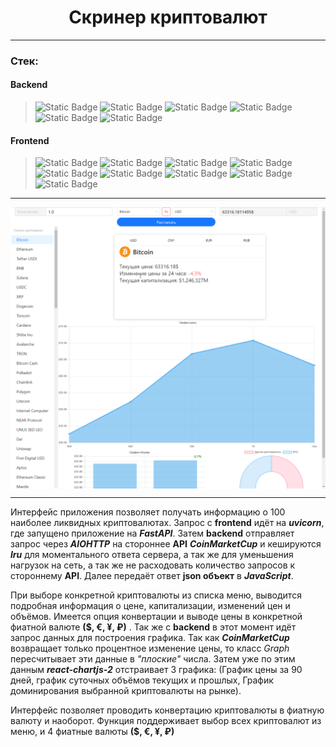 <h1 align="center">Cкринер криптовалют</h1>

***

### Стек:
#### Backend

>![Static Badge](https://img.shields.io/badge/build-v3.11-brightgreen?style=flat-square&logo=python&label=python&labelColor=yellow&color=aqua)
>![Static Badge](https://img.shields.io/badge/build-v0.110.1-brightgreen?style=flat-square&logo=FastAPI&logoColor=black&label=FastAPI&labelColor=teal&color=aqua)
>![Static Badge](https://img.shields.io/badge/build-v2.6.4-brightgreen?style=flat-square&logo=Pydantic&logoColor=white&label=Pydantic&labelColor=deeppink&color=aqua)
>![Static Badge](https://img.shields.io/badge/build-v3.9-brightgreen?style=flat-square&logo=AIOHTTP&logoColor=fuchsia&label=AIOHTTP&labelColor=deepskyblue&color=aqua)
>![Static Badge](https://img.shields.io/badge/build-API_v2-brightgreen?style=flat-square&logo=CoinMarketCap&logoColor=black&label=CoinMarketCap&labelColor=azure&color=aqua)
>![Static Badge](https://img.shields.io/badge/build-v2.0-brightgreen?style=flat-square&logo=kashflow&label=async-lru&labelColor=oldlace&color=aqua)

#### Frontend

>![Static Badge](https://img.shields.io/badge/build-v5.2-brightgreen?style=flat-square&logo=Vite&label=Vite&labelColor=palegreen&color=aqua)
>![Static Badge](https://img.shields.io/badge/build-v18.2-brightgreen?style=flat-square&logo=react&label=React&labelColor=palevioletred&color=aqua)
>![Static Badge](https://img.shields.io/badge/build-v5.16-brightgreen?style=flat-square&logo=antdesign&logoColor=orange&label=AntDesign&labelColor=slateblue&color=aqua)
>![Static Badge](https://img.shields.io/badge/build-v1.6-brightgreen?style=flat-square&logo=Axios&logoColor=darkorchid&label=Axios&labelColor=powderblue&color=aqua)
>![Static Badge](https://img.shields.io/badge/build-v5.2-brightgreen?style=flat-square&logo=chartdotjs&logoColor=white&label=react-chartjs-2&labelColor=black&color=aqua)
>![Static Badge](https://img.shields.io/badge/build-v3.4-brightgreen?style=flat-square&logo=tailwindcss&label=tailwind&color=aqua)
>![Static Badge](https://img.shields.io/badge/HTML%205-brightgreen?style=flat-square&logo=html5&labelColor=blue&color=blue)
>![Static Badge](https://img.shields.io/badge/CSS%203-brightgreen?style=flat-square&logo=css3&logoColor=blue&labelColor=red&color=red)
>![Static Badge](https://img.shields.io/badge/build-v20.12-brightgreen?style=flat-square&logo=nodedotjs&label=Node.js&labelColor=black&color=aqua)

***

<img align="center" src="browser_GEAtKDNGAz.gif" alt="Демонстрация работы приложения">

***

Интерфейс приложения позволяет получать информацию о 100 наиболее ликвидных криптовалютах. Запрос с **frontend** идёт на 
___uvicorn___, где запущено приложение на ___FastAPI___. Затем **backend** отправляет запрос через ___AIOHTTP___ на
стороннее **API** ___CoinMarketCup___ и кешируются ___lru___ для моментального ответа сервера, а так же для уменьшения 
нагрузок на сеть, а так же не расходовать количество запросов к стороннему **API**. 
Далее передаёт ответ **json объект** в ___JavaScript___.

При выборе конкретной криптовалюты из списка меню, выводится подробная информация о цене, капитализации, изменений цен
и объёмов. Имеется опция конвертации и выводе цены в конкретной фиатной валюте **($, €, ¥, ₽)** . Так же с **backend** 
в этот момент идёт запрос данных для построения графика. Так как ___CoinMarketCup___ возвращает только процентное 
изменение цены, то класс _Graph_ пересчитывает эти данные в _"плоские"_ числа. Затем уже по этим данным 
___react-chartjs-2___ отстраивает 3 графика: (График цены за 90 дней, график суточных объёмов текущих и прошлых,
График доминирования выбранной криптовалюты на рынке).

Интерфейс позволяет проводить конвертацию криптовалюты в фиатную валюту и наоборот. Функция поддерживает выбор всех 
криптовалют из меню, и 4 фиатные валюты **($, €, ¥, ₽)**


